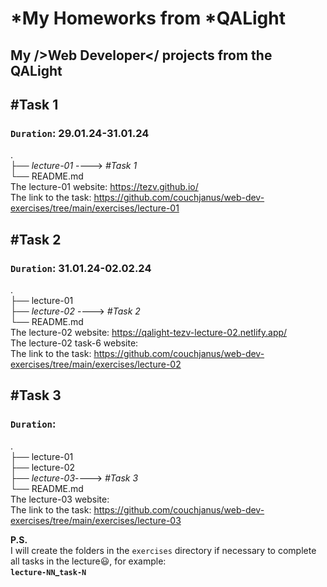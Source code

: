 # *My Homeworks from *QALight 
## My />Web Developer</ projects from the QALight

## **#Task 1**
### `Duration`: 29.01.24-31.01.24
.<br>
├── _lecture-01_ ----> _#Task 1_ <br>
└── README.md <br>
The lecture-01 website: https://tezv.github.io/ <br>
The link to the task: https://github.com/couchjanus/web-dev-exercises/tree/main/exercises/lecture-01

## **#Task 2**
### `Duration`: 31.01.24-02.02.24
.<br>
├── lecture-01        
├── _lecture-02_ ----> _#Task 2_ <br>
└── README.md <br>
The lecture-02 website: https://qalight-tezv-lecture-02.netlify.app/<br>
The lecture-02 task-6 website: <br>
The link to the task: https://github.com/couchjanus/web-dev-exercises/tree/main/exercises/lecture-02

## **#Task 3**
### `Duration`: 
.<br>
├── lecture-01         
├── lecture-02 <br>
├── _lecture-03_----> _#Task 3_ <br>
└── README.md <br>
The lecture-03 website: <br>
The link to the task: https://github.com/couchjanus/web-dev-exercises/tree/main/exercises/lecture-03
<br>

**P.S.** <br>
I will create the folders in the `exercises` directory if necessary to complete all tasks in the lecture😃, for example:<br>
<b>`lecture-NN`_`task-N`</b>